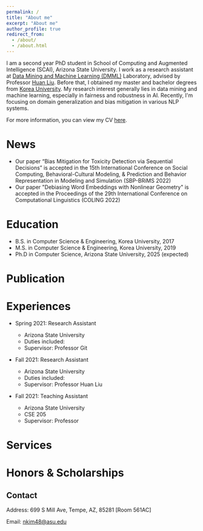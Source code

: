 ```yaml
---
permalink: /
title: "About me"
excerpt: "About me"
author_profile: true
redirect_from: 
  - /about/
  - /about.html
---
```

I am a second year PhD student in School of Computing and Augmented Intelligence (SCAI), Arizona State University. I work as a research assistant at [Data Mining and Machine Learning (DMML)](https://dmml.asu.edu/) Laboratory, advised by Professor [Huan Liu](https://www.public.asu.edu/~huanliu/). Before that, I obtained my master and bachelor degrees from [Korea University](https://www.korea.edu/mbshome/mbs/en/index.do).
My research interest generally lies in data mining and machine learning, especially in fairness and robustness in AI. Recently, I'm focusing on domain generalization and bias mitigation in various NLP systems.

For more information, you can view my CV [here]().

News
======
- Our paper “Bias Mitigation for Toxicity Detection via Sequential Decisions” is accepted in the 15th International Conference on Social Computing, Behavioral-Cultural Modeling, & Prediction and Behavior Representation in Modeling and Simulation (SBP-BRiMS 2022)
- Our paper "Debiasing Word Embeddings with Nonlinear Geometry" is accepted in the Proceedings of the 29th International Conference on Computational Linguistics (COLING 2022)

Education
======
* B.S. in Computer Science & Engineering, Korea University, 2017
* M.S. in Computer Science & Engineering, Korea University, 2019
* Ph.D in Computer Science, Arizona State University, 2025 (expected)

Publication
======


Experiences
======
* Spring 2021: Research Assistant
  * Arizona State University
  * Duties included: 
  * Supervisor: Professor Git

* Fall 2021: Research Assistant
  * Arizona State University
  * Duties included: 
  * Supervisor: Professor Huan Liu

* Fall 2021: Teaching Assistant
  * Arizona State University
  * CSE 205
  * Supervisor: Professor

Services
======


Honors & Scholarships
======


Contact
------
Address: 699 S Mill Ave, Tempe, AZ, 85281 [Room 561AC]

Email: nkim48@asu.edu
<!-- **Markdown generator** -->

